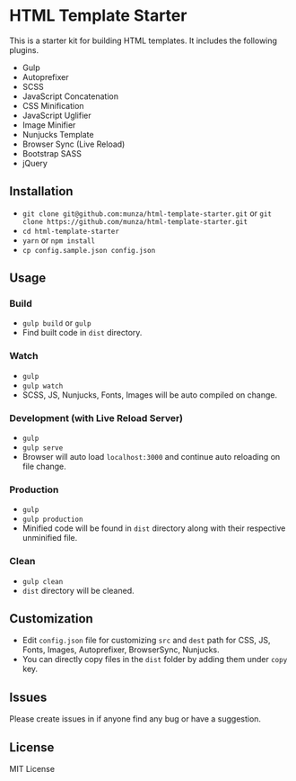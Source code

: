 # HTML Template Starter

This is a starter kit for building HTML templates. It includes the following plugins.
- Gulp
- Autoprefixer
- SCSS
- JavaScript Concatenation
- CSS Minification
- JavaScript Uglifier
- Image Minifier
- Nunjucks Template
- Browser Sync (Live Reload)
- Bootstrap SASS
- jQuery

## Installation
- `git clone git@github.com:munza/html-template-starter.git` or `git clone https://github.com/munza/html-template-starter.git`
- `cd html-template-starter`
- `yarn` or `npm install`
- `cp config.sample.json config.json`

## Usage

### Build
- `gulp build` or `gulp`
- Find built code in `dist` directory.

### Watch
- `gulp`
- `gulp watch`
- SCSS, JS, Nunjucks, Fonts, Images will be auto compiled on change.

### Development (with Live Reload Server)
- `gulp`
- `gulp serve`
- Browser will auto load `localhost:3000` and continue auto reloading on file change.

### Production
- `gulp`
- `gulp production`
- Minified code will be found in `dist` directory along with their respective unminified file.

### Clean
- `gulp clean`
- `dist` directory will be cleaned.

## Customization
- Edit `config.json` file for customizing `src` and `dest` path for CSS, JS, Fonts, Images, Autoprefixer, BrowserSync, Nunjucks.
- You can directly copy files in the `dist` folder by adding them under `copy` key.

## Issues
Please create issues in if anyone find any bug or have a suggestion.

## License
MIT License
